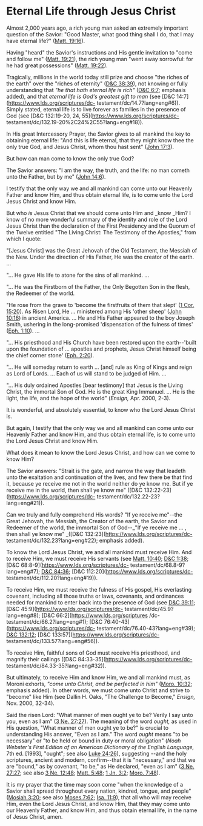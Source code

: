 # Eternal Life through Jesus Christ

Almost 2,000 years ago, a rich young man asked an extremely important question
of the Savior: "Good Master, what good thing shall I do, that I may have
eternal life?" ([Matt.
19:16](https://www.lds.org/scriptures/nt/matt/19.16?lang=eng#15)).

Having "heard" the Savior's instructions and His gentle invitation to "come
and follow me" ([Matt.
19:21](https://www.lds.org/scriptures/nt/matt/19.21?lang=eng#20)), the rich
young man "went away sorrowful: for he had great possessions" ([Matt.
19:22](https://www.lds.org/scriptures/nt/matt/19.22?lang=eng#21)).

Tragically, millions in the world today still prize and choose "the riches of
the earth" over the "riches of eternity" ([D&amp;C
38:39](https://www.lds.org/scriptures/dc-testament/dc/38.39?lang=eng#38)), not
knowing or fully understanding that _"he that hath eternal life is rich"_
([D&amp;C 6:7](https://www.lds.org/scriptures/dc-testament/dc/6.7?lang=eng#6);
emphasis added), and that _eternal life is God's greatest gift to man_ (see
[D&amp;C 14:7](https://www.lds.org/scriptures/dc-
testament/dc/14.7?lang=eng#6)). Simply stated, eternal life is to live forever
as families in the presence of God (see [D&amp;C 132:19-20, 24,
55](https://www.lds.org/scriptures/dc-
testament/dc/132.19-20%2C24%2C55?lang=eng#18)).

In His great Intercessory Prayer, the Savior gives to all mankind the key to
obtaining eternal life: "And this is life eternal, that they might know thee
the only true God, and Jesus Christ, whom thou hast sent" ([John
17:3](https://www.lds.org/scriptures/nt/john/17.3?lang=eng#2)).

But how can man come to know the only true God?

The Savior answers: "I am the way, the truth, and the life: no man cometh unto
the Father, but by me" ([John
14:6](https://www.lds.org/scriptures/nt/john/14.6?lang=eng#5)).

I testify that the only way we and all mankind can come unto our Heavenly
Father and know Him, and thus obtain eternal life, is to come unto the Lord
Jesus Christ and know Him.

But who _is_ Jesus Christ that we should come unto Him and _know _Him? I know
of no more wonderful summary of the identity and role of the Lord Jesus Christ
than the declaration of the First Presidency and the Quorum of the Twelve
entitled "The Living Christ: The Testimony of the Apostles," from which I
quote:

"[Jesus Christ] was the Great Jehovah of the Old Testament, the Messiah of the
New. Under the direction of His Father, He was the creator of the earth. ...

"... He gave His life to atone for the sins of all mankind. ...

"... He was the Firstborn of the Father, the Only Begotten Son in the flesh, the
Redeemer of the world.

"He rose from the grave to 'become the firstfruits of them that slept' ([1
Cor. 15:20](https://www.lds.org/scriptures/nt/1-cor/15.20?lang=eng#19)). As
Risen Lord, He ... ministered among His 'other sheep' ([John
10:16](https://www.lds.org/scriptures/nt/john/10.16?lang=eng#15)) in ancient
America. ... He and His Father appeared to the boy Joseph Smith, ushering in the
long-promised 'dispensation of the fulness of times' ([Eph.
1:10](https://www.lds.org/scriptures/nt/eph/1.10?lang=eng#9)). ...

"... His priesthood and His Church have been restored upon the earth--'built
upon the foundation of ... apostles and prophets, Jesus Christ himself being the
chief corner stone' ([Eph.
2:20](https://www.lds.org/scriptures/nt/eph/2.20?lang=eng#19)).

"... He will someday return to earth ... [and] rule as King of Kings and reign as
Lord of Lords. ... Each of us will stand to be judged of Him. ...

"... His duly ordained Apostles [bear testimony] that Jesus is the Living
Christ, the immortal Son of God. He is the great King Immanuel. ... He is the
light, the life, and the hope of the world" (_Ensign,_ Apr. 2000, 2-3).

It is wonderful, and absolutely essential, to know who the Lord Jesus Christ
is.

But again, I testify that the only way we and all mankind can come unto our
Heavenly Father and know Him, and thus obtain eternal life, is to come unto
the Lord Jesus Christ and know Him.

What does it mean to know the Lord Jesus Christ, and how can we come to know
Him?

The Savior answers: "Strait is the gate, and narrow the way that leadeth unto
the exaltation and continuation of the lives, and few there be that find it,
because ye receive me not in the world neither do ye know me. But if ye
receive me in the world, then shall ye know me" ([D&amp;C
132:22-23](https://www.lds.org/scriptures/dc-
testament/dc/132.22-23?lang=eng#21)).

Can we truly and fully comprehend His words? "If ye receive me"--the Great
Jehovah, the Messiah, the Creator of the earth, the Savior and Redeemer of the
world, the immortal Son of God--_"If ye receive me ... , then shall ye know me"
_([D&amp;C 132:23](https://www.lds.org/scriptures/dc-
testament/dc/132.23?lang=eng#22); emphasis added).

To know the Lord Jesus Christ, we and all mankind must receive Him. And to
receive Him, we must receive His servants (see [Matt.
10:40](https://www.lds.org/scriptures/nt/matt/10.40?lang=eng#39); [D&amp;C
1:38](https://www.lds.org/scriptures/dc-testament/dc/1.38?lang=eng#37);
[D&amp;C 68:8-9](https://www.lds.org/scriptures/dc-
testament/dc/68.8-9?lang=eng#7); [D&amp;C
84:36](https://www.lds.org/scriptures/dc-testament/dc/84.36?lang=eng#35);
[D&amp;C 112:20](https://www.lds.org/scriptures/dc-
testament/dc/112.20?lang=eng#19)).

To receive Him, we must receive the fulness of His gospel, His everlasting
covenant, including all those truths or laws, covenants, and ordinances needed
for mankind to enter back into the presence of God (see [D&amp;C
39:11](https://www.lds.org/scriptures/dc-testament/dc/39.11?lang=eng#10);
[D&amp;C 45:9](https://www.lds.org/scriptures/dc-
testament/dc/45.9?lang=eng#8); [D&amp;C 66:2](https://www.lds.org/scriptures
/dc-testament/dc/66.2?lang=eng#1); [D&amp;C
76:40-43](https://www.lds.org/scriptures/dc-
testament/dc/76.40-43?lang=eng#39); [D&amp;C
132:12](https://www.lds.org/scriptures/dc-testament/dc/132.12?lang=eng#11);
[D&amp;C 133:57](https://www.lds.org/scriptures/dc-
testament/dc/133.57?lang=eng#56)).

To receive Him, faithful sons of God must receive His priesthood, and magnify
their callings ([D&amp;C 84:33-35](https://www.lds.org/scriptures/dc-
testament/dc/84.33-35?lang=eng#32)).

But ultimately, to receive Him and know Him, we and all mankind must, as
Moroni exhorts, _"come unto Christ, and be perfected in him"_ ([Moro.
10:32](https://www.lds.org/scriptures/bofm/moro/10.32?lang=eng#31); emphasis
added). In other words, we must come unto Christ and strive to "become" like
Him (see Dallin H. Oaks, "The Challenge to Become," _Ensign,_ Nov. 2000,
32-34).

Said the risen Lord: "What manner of men ought ye to be? Verily I say unto
you, even as I am" ([3 Ne.
27:27](https://www.lds.org/scriptures/bofm/3-ne/27.27?lang=eng#26)). The
meaning of the word _ought,_ as used in His question, "What manner of men
ought ye to be?" is crucial to understanding His answer, "Even as I am." The
word _ought_ means "to be necessary" or "to be held or bound in duty or moral
obligation" (_Noah Webster's First Edition of an American Dictionary of the
English Language,_ 7th ed. [1993], "ought"; see also [Luke
24:26](https://www.lds.org/scriptures/nt/luke/24.26?lang=eng#25)), suggesting
--and the holy scriptures, ancient and modern, confirm--that it is
"necessary," and that we are "bound," as by covenant, "to be," as He declared,
"even as I am" ([3 Ne.
27:27](https://www.lds.org/scriptures/bofm/3-ne/27.27?lang=eng#26); see also
[3 Ne. 12:48](https://www.lds.org/scriptures/bofm/3-ne/12.48?lang=eng#47);
[Matt. 5:48](https://www.lds.org/scriptures/nt/matt/5.48?lang=eng#47); [1 Jn.
3:2](https://www.lds.org/scriptures/nt/1-jn/3.2?lang=eng#1); [Moro.
7:48](https://www.lds.org/scriptures/bofm/moro/7.48?lang=eng#47)).

It is my prayer that the time may soon come "when the knowledge of a Savior
shall spread throughout every nation, kindred, tongue, and people" ([Mosiah
3:20](https://www.lds.org/scriptures/bofm/mosiah/3.20?lang=eng#19); see also
[Moses 7:62](https://www.lds.org/scriptures/pgp/moses/7.62?lang=eng#61); [Isa.
11:9](https://www.lds.org/scriptures/ot/isa/11.9?lang=eng#8)), that all who
will may receive Him, even the Lord Jesus Christ, and know Him, that they may
come unto our Heavenly Father, and know Him, and thus obtain eternal life, in
the name of Jesus Christ, amen.

